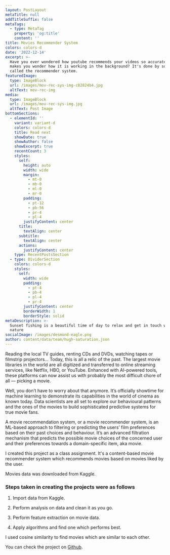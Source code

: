 ```yaml
---
layout: PostLayout
metaTitle: null
addTitleSuffix: false
metaTags:
  - type: MetaTag
    property: 'og:title'
    content: ''
title: Movies Recommender System
colors: colors-d
date: '2022-12-14'
excerpt: >-
  Have you ever wondered how youtube recommends your videos so accurately that
  makes you wonder how it is working in the background? It's done by something
  called the recommender system.
featuredImage:
  type: ImageBlock
  url: /images/mov-rec-sys-img-c82824b4.jpg
  altText: mov-rec-img
media:
  type: ImageBlock
  url: /images/mov-rec-sys-img.jpg
  altText: Post Image
bottomSections:
  - elementId: ''
    variant: variant-d
    colors: colors-d
    title: Read next
    showDate: true
    showAuthor: false
    showExcerpt: true
    recentCount: 3
    styles:
      self:
        height: auto
        width: wide
        margin:
          - mt-0
          - mb-0
          - ml-0
          - mr-0
        padding:
          - pt-12
          - pb-56
          - pr-4
          - pl-4
        justifyContent: center
      title:
        textAlign: center
      subtitle:
        textAlign: center
      actions:
        justifyContent: center
    type: RecentPostsSection
  - type: DividerSection
    colors: colors-d
    styles:
      self:
        width: wide
        padding:
          - pt-4
          - pb-4
          - pl-4
          - pr-4
        justifyContent: center
        borderWidth: 1
        borderStyle: solid
metaDescription: >-
  Sunset fishing is a beautiful time of day to relax and get in touch with
  nature
socialImage: /images/desmond-eagle.png
author: content/data/team/hugh-saturation.json
---
```

Reading the local TV guides, renting CDs and DVDs, watching tapes or filmstrip projectors... Today, this is all a relic of the past. The largest movie libraries in the world are all digitized and transferred to online streaming services, like Netflix, HBO, or YouTube. Enhanced with AI-powered tools, these platforms can now assist us with probably the most difficult chore of all — picking a movie.

Well, you don’t have to worry about that anymore. It’s officially showtime for machine learning to demonstrate its capabilities in the world of cinema as known today. Data scientists are all set to explore our behavioural patterns and the ones of the movies to build sophisticated predictive systems for true movie fans.

A movie recommendation system, or a movie recommender system, is an ML-based approach to filtering or predicting the users’ film preferences based on their past choices and behaviour. It’s an advanced filtration mechanism that predicts the possible movie choices of the concerned user and their preferences towards a domain-specific item, aka movie.

I created this project as a class assignment. It's a content-based movie recommender system which recommends movies based on movies liked by the user.

Movies data was downloaded from Kaggle.

### Steps taken in creating the projects were as follows

1.  Import data from Kaggle.

2.  Perform analysis on data and clean it as you go.

3.  Perform feature extraction on movie data.

4.  Apply algorithms and find one which performs best.

I used cosine similarity to find movies which are similar to each other.

You can check the project on [Github](https://github.com/astrovishalthakur/Mov-Rec-Sys-Advanced).
